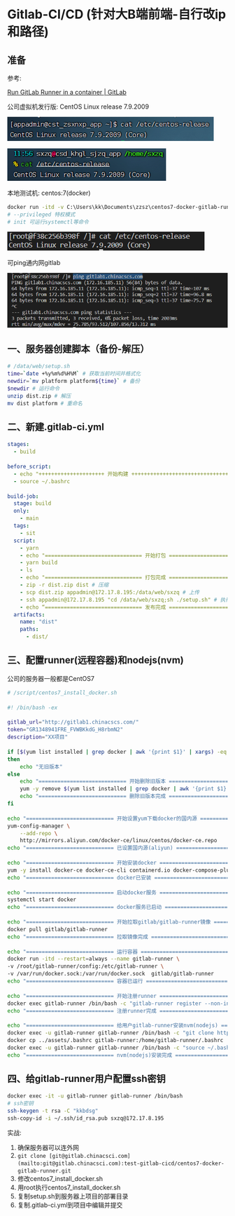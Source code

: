 # Gitlab-CI/CD (针对大B端前端-自行改ip和路径)

## 准备

参考: 

[Run GitLab Runner in a container | GitLab](https://docs.gitlab.com/runner/install/docker.html)

公司虚拟机发行版: CentOS Linux release 7.9.2009

![Untitled](assets/images/Untitled.png)

![Untitled](assets/images/Untitled%201.png)

本地测试机: centos:7(docker)

```bash
docker run -itd -v C:\Users\kk\Documents\zzsz\centos7-docker-gitlab-runner:/root/centos7-docker-gitlab-runner --privileged --name test-centos-gitlab-cicd centos:7 init
# --privileged 特权模式
# init 可运行systemctl等命令
```

![Untitled](assets/images/Untitled%202.png)

可ping通内网gitlab

![Untitled](assets/images/Untitled%203.png)

## 一、服务器创建脚本（备份-解压）

```bash
# /data/web/setup.sh
time=`date +%y%m%d%H%M` # 获取当前时间并格式化
newdir=`mv platform platform${time}` # 备份
$newdir # 运行命令
unzip dist.zip # 解压
mv dist platform # 重命名
```

## 二、新建.gitlab-ci.yml

```yaml
stages:
  - build

before_script:
  - echo "+++++++++++++++++++++ 开始构建 +++++++++++++++++++++++++++++++++"
  - source ~/.bashrc

build-job:
  stage: build
  only:
    - main
  tags:
    - sit
  script:
    - yarn
    - echo "=============================== 开始打包 ======================================== "
    - yarn build
    - ls
    - echo "=============================== 打包完成 ======================================== "
    - zip -r dist.zip dist # 压缩
    - scp dist.zip appadmin@172.17.8.195:/data/web/sxzq # 上传
    - ssh appadmin@172.17.8.195 "cd /data/web/sxzq;sh ./setup.sh" # 执行服务器上的部署脚本
    - echo “=============================== 发布完成 ======================================== ”
  artifacts:
    name: "dist"
    paths: 
      - dist/
```

## 三、配置runner(远程容器)和nodejs(nvm)

公司的服务器一般都是CentOS7

```bash
# /script/centos7_install_docker.sh

#! /bin/bash -ex

gitlab_url="http://gitlab1.chinacscs.com/"
token="GR1348941FRE_FVWBKkdG_H8rbmN2"
description="XX项目"

if [$(yum list installed | grep docker | awk '{print $1}' | xargs) -eq ""]
then 
    echo "无旧版本"
else 
    echo "============================ 开始删除旧版本 =============================="
    yum -y remove $(yum list installed | grep docker | awk '{print $1}' | xargs)
    echo "============================ 删除旧版本完成 =============================="
fi

echo "============================ 开始设置yum下载docker的国内源 =============================="
yum-config-manager \
    --add-repo \
    http://mirrors.aliyun.com/docker-ce/linux/centos/docker-ce.repo
echo "============================ 已设置国内源(aliyun) =============================="

echo "============================ 开始安装docker =============================="
yum -y install docker-ce docker-ce-cli containerd.io docker-compose-plugin
echo "============================ docker已安装 =============================="

echo "============================ 启动docker服务 =============================="
systemctl start docker
echo "============================ docker服务已启动 =============================="

echo "============================ 开始拉取gitlab/gitlab-runner镜像 =============================="
docker pull gitlab/gitlab-runner
echo "============================ 拉取镜像完成 =============================="

echo "============================ 运行容器 =============================="
docker run -itd --restart=always --name gitlab-runner \
-v /root/gitlab-runner/config:/etc/gitlab-runner \
-v /var/run/docker.sock:/var/run/docker.sock  gitlab/gitlab-runner
echo "============================ 容器已运行 =============================="

echo "============================ 开始注册runner =============================="
docker exec gitlab-runner /bin/bash -c "gitlab-runner register --non-interactive --url ${gitlab_url} --registration-token ${token} --executor 'shell' --description ${description}"
echo "============================ 注册runner完成 =============================="

echo "============================ 给用户gitlab-runner安装nvm(nodejs) =============================="
docker exec -u gitlab-runner gitlab-runner /bin/bash -c "git clone https://gitee.com/mirrors/nvm ~/.nvm"
docker cp ../assets/.bashrc gitlab-runner:/home/gitlab-runner/.bashrc
docker exec -u gitlab-runner gitlab-runner /bin/bash -c "source ~/.bashrc && nvm install 16.13.0 && nvm use 16.13.0"
echo "============================ nvm(nodejs)安装完成 =============================="
```

## 四、给gitlab-runner用户配置ssh密钥

```bash
docker exec -it -u gitlab-runner gitlab-runner /bin/bash
# ssh密钥
ssh-keygen -t rsa -C "kkbdsg"
ssh-copy-id -i ~/.ssh/id_rsa.pub sxzq@172.17.8.195
```

实战:

1. 确保服务器可以连外网
2. `git clone [git@gitlab.chinacsci.com](mailto:git@gitlab.chinacsci.com):test-gitlab-cicd/centos7-docker-gitlab-runner.git`
3. 修改centos7_install_docker.sh
4. 用root执行centos7_install_docker.sh
5. 复制setup.sh到服务器上项目的部署目录
6. 复制.gitlab-ci.yml到项目中编辑并提交